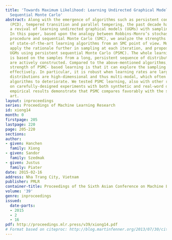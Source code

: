 ```yaml
---
title: 'Towards Maximum Likelihood: Learning Undirected Graphical Models using Persistent
  Sequential Monte Carlo'
abstract: Along with the emergence of algorithms such as persistent contrastive divergence
  (PCD), tempered transition and parallel tempering, the past decade has witnessed
  a revival of learning undirected graphical models (UGMs) with sampling-based approximations.
  In this paper, based upon the analogy between Robbins-Monro’s stochastic approximation
  procedure and sequential Monte Carlo (SMC), we analyze the strengths and limitations
  of state-of-the-art learning algorithms from an SMC point of view. Moreover, we
  apply the rationale further in sampling at each iteration, and propose to learn
  UGMs using persistent sequential Monte Carlo (PSMC). The whole learning procedure
  is based on the samples from a long, persistent sequence of distributions which
  are actively constructed. Compared to the above-mentioned algorithms, one critical
  strength of PSMC- based learning is that it can explore the sampling space more
  effectively. In particular, it is robust when learning rates are large or model
  distributions are high-dimensional and thus multi-modal, which often causes other
  algorithms to deteriorate. We tested PSMC learning, also with other related methods,
  on carefully-designed experiments with both synthetic and real-word data, and our
  empirical results demonstrate that PSMC compares favorably with the state of the
  art.
layout: inproceedings
series: Proceedings of Machine Learning Research
id: xiong14
month: 0
firstpage: 205
lastpage: 220
page: 205-220
sections: 
author:
- given: Hanchen
  family: Xiong
- given: Sandor
  family: Szedmak
- given: Justus
  family: Piater
date: 2015-02-16
address: Nha Trang City, Vietnam
publisher: PMLR
container-title: Proceedings of the Sixth Asian Conference on Machine Learning
volume: '39'
genre: inproceedings
issued:
  date-parts:
  - 2015
  - 2
  - 16
pdf: http://proceedings.mlr.press/v39/xiong14.pdf
# Format based on citeproc: http://blog.martinfenner.org/2013/07/30/citeproc-yaml-for-bibliographies/
---
```

